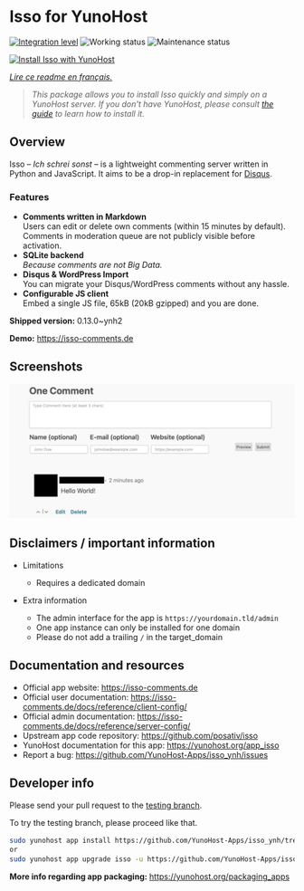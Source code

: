 <!--
N.B.: This README was automatically generated by https://github.com/YunoHost/apps/tree/master/tools/README-generator
It shall NOT be edited by hand.
-->

# Isso for YunoHost

[![Integration level](https://dash.yunohost.org/integration/isso.svg)](https://dash.yunohost.org/appci/app/isso) ![Working status](https://ci-apps.yunohost.org/ci/badges/isso.status.svg) ![Maintenance status](https://ci-apps.yunohost.org/ci/badges/isso.maintain.svg)

[![Install Isso with YunoHost](https://install-app.yunohost.org/install-with-yunohost.svg)](https://install-app.yunohost.org/?app=isso)

*[Lire ce readme en français.](./README_fr.md)*

> *This package allows you to install Isso quickly and simply on a YunoHost server.
If you don't have YunoHost, please consult [the guide](https://yunohost.org/#/install) to learn how to install it.*

## Overview

Isso – *Ich schrei sonst* – is a lightweight commenting server written in
Python and JavaScript. It aims to be a drop-in replacement for
[Disqus](http://disqus.com).

### Features

- **Comments written in Markdown**  
  Users can edit or delete own comments (within 15 minutes by default).
  Comments in moderation queue are not publicly visible before activation.
- **SQLite backend**  
  *Because comments are not Big Data.*
- **Disqus & WordPress Import**  
  You can migrate your Disqus/WordPress comments without any hassle.
- **Configurable JS client**  
  Embed a single JS file, 65kB (20kB gzipped) and you are done.

**Shipped version:** 0.13.0~ynh2

**Demo:** https://isso-comments.de

## Screenshots

![Screenshot of Isso](./doc/screenshots/example.jpg)

## Disclaimers / important information

* Limitations
    * Requires a dedicated domain

* Extra information
    * The admin interface for the app is `https://yourdomain.tld/admin`
    * One app instance can only be installed for one domain
    * Please do not add a trailing `/` in the target_domain

## Documentation and resources

* Official app website: <https://isso-comments.de>
* Official user documentation: <https://isso-comments.de/docs/reference/client-config/>
* Official admin documentation: <https://isso-comments.de/docs/reference/server-config/>
* Upstream app code repository: <https://github.com/posativ/isso>
* YunoHost documentation for this app: <https://yunohost.org/app_isso>
* Report a bug: <https://github.com/YunoHost-Apps/isso_ynh/issues>

## Developer info

Please send your pull request to the [testing branch](https://github.com/YunoHost-Apps/isso_ynh/tree/testing).

To try the testing branch, please proceed like that.

``` bash
sudo yunohost app install https://github.com/YunoHost-Apps/isso_ynh/tree/testing --debug
or
sudo yunohost app upgrade isso -u https://github.com/YunoHost-Apps/isso_ynh/tree/testing --debug
```

**More info regarding app packaging:** <https://yunohost.org/packaging_apps>
